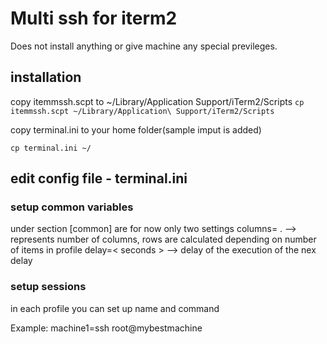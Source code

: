 # Multi ssh for iterm2

Does not install anything or give machine any special previleges.

## installation
copy  itemmssh.scpt to ~/Library/Application Support/iTerm2/Scripts 
```cp itemmssh.scpt ~/Library/Application\ Support/iTerm2/Scripts```

copy terminal.ini to your home folder(sample imput is added)

```cp terminal.ini ~/```

## edit config file - terminal.ini

### setup common variables
under section [common] are for now only two settings
columns=<number> . --> represents number of columns, rows are calculated depending on number of items in profile
delay=< seconds > --> delay of the execution of the nex delay
### setup sessions
in each profile you can set up
name and command

Example: machine1=ssh root@mybestmachine

